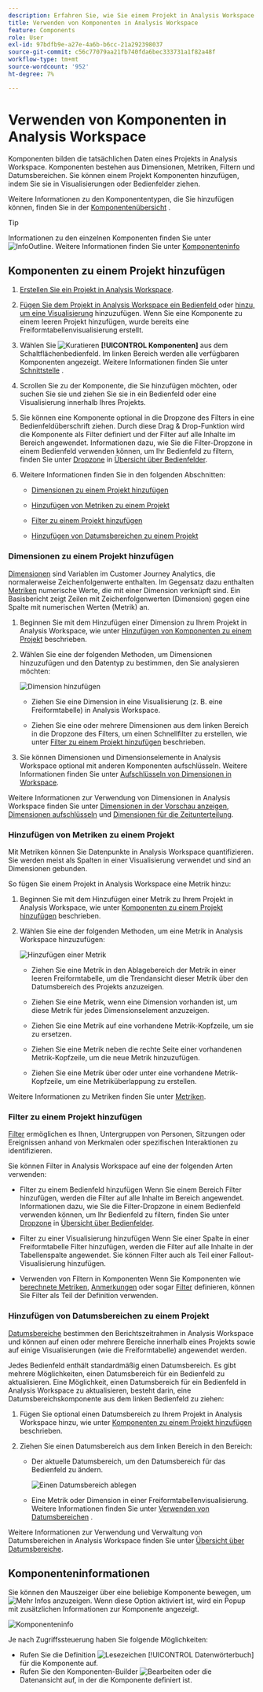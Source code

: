 ```yaml
---
description: Erfahren Sie, wie Sie einem Projekt in Analysis Workspace Komponenten hinzufügen.
title: Verwenden von Komponenten in Analysis Workspace
feature: Components
role: User
exl-id: 97bdfb9e-a27e-4a6b-b6cc-21a292398037
source-git-commit: c56c77079aa21fb740fda6bec333731a1f82a48f
workflow-type: tm+mt
source-wordcount: '952'
ht-degree: 7%

---
```


# Verwenden von Komponenten in Analysis Workspace

Komponenten bilden die tatsächlichen Daten eines Projekts in Analysis Workspace. Komponenten bestehen aus Dimensionen, Metriken, Filtern und Datumsbereichen. Sie können einem Projekt Komponenten hinzufügen, indem Sie sie in Visualisierungen oder Bedienfelder ziehen.

Weitere Informationen zu den Komponententypen, die Sie hinzufügen können, finden Sie in der [Komponentenübersicht](/help/components/overview.md) .

>[!TIP]
>
>Informationen zu den einzelnen Komponenten finden Sie unter ![InfoOutline](/help/assets/icons/InfoOutline.svg). Weitere Informationen finden Sie unter [Komponenteninfo](#component-info)

## Komponenten zu einem Projekt hinzufügen

1. [Erstellen Sie ein Projekt in Analysis Workspace](/help/analysis-workspace/build-workspace-project/create-projects.md).

1. [Fügen Sie dem Projekt in Analysis Workspace ein Bedienfeld ](/help/analysis-workspace/c-panels/panels.md#create-a-panel) oder [ hinzu, um eine Visualisierung](/help/analysis-workspace/visualizations/freeform-analysis-visualizations.md#add-visualizations-to-a-panel) hinzuzufügen. Wenn Sie eine Komponente zu einem leeren Projekt hinzufügen, wurde bereits eine Freiformtabellenvisualisierung erstellt.

1. Wählen Sie ![Kuratieren](/help/assets/icons/Curate.svg) **[!UICONTROL Komponenten]** aus dem Schaltflächenbedienfeld. Im linken Bereich werden alle verfügbaren Komponenten angezeigt. Weitere Informationen finden Sie unter [Schnittstelle](/help/analysis-workspace/home.md#interface) .

1. Scrollen Sie zu der Komponente, die Sie hinzufügen möchten, oder suchen Sie sie und ziehen Sie sie in ein Bedienfeld oder eine Visualisierung innerhalb Ihres Projekts.

1. Sie können eine Komponente optional in die Dropzone des Filters in eine Bedienfeldüberschrift ziehen. Durch diese Drag &amp; Drop-Funktion wird die Komponente als Filter definiert und der Filter auf alle Inhalte im Bereich angewendet.
Informationen dazu, wie Sie die Filter-Dropzone in einem Bedienfeld verwenden können, um Ihr Bedienfeld zu filtern, finden Sie unter [Dropzone](/help/analysis-workspace/c-panels/panels.md#drop-zone) in [Übersicht über Bedienfelder](/help/analysis-workspace/c-panels/panels.md).

1. Weitere Informationen finden Sie in den folgenden Abschnitten:

   * [Dimensionen zu einem Projekt hinzufügen](#add-dimensions-to-a-project)

   * [Hinzufügen von Metriken zu einem Projekt](#add-metrics-to-a-project)

   * [Filter zu einem Projekt hinzufügen](#add-filters-to-a-project)

   * [Hinzufügen von Datumsbereichen zu einem Projekt](#add-date-ranges-to-a-project)

### Dimensionen zu einem Projekt hinzufügen

[Dimensionen](/help/components/dimensions/overview.md) sind Variablen im Customer Journey Analytics, die normalerweise Zeichenfolgenwerte enthalten. Im Gegensatz dazu enthalten [Metriken](/help/components/calc-metrics/calc-metr-overview.md) numerische Werte, die mit einer Dimension verknüpft sind. Ein Basisbericht zeigt Zeilen mit Zeichenfolgenwerten (Dimension) gegen eine Spalte mit numerischen Werten (Metrik) an.

1. Beginnen Sie mit dem Hinzufügen einer Dimension zu Ihrem Projekt in Analysis Workspace, wie unter [Hinzufügen von Komponenten zu einem Projekt](#add-components-to-a-project) beschrieben.

1. Wählen Sie eine der folgenden Methoden, um Dimensionen hinzuzufügen und den Datentyp zu bestimmen, den Sie analysieren möchten:

   ![Dimension hinzufügen](/help/components/assets/add-dimension.gif)

   * Ziehen Sie eine Dimension in eine Visualisierung (z. B. eine Freiformtabelle) in Analysis Workspace.

   * Ziehen Sie eine oder mehrere Dimensionen aus dem linken Bereich in die Dropzone des Filters, um einen Schnellfilter zu erstellen, wie unter [Filter zu einem Projekt hinzufügen](#add-filters-to-a-project) beschrieben.

1. Sie können Dimensionen und Dimensionselemente in Analysis Workspace optional mit anderen Komponenten aufschlüsseln. Weitere Informationen finden Sie unter [Aufschlüsseln von Dimensionen in Workspace](/help/components/dimensions/t-breakdown-fa.md).

Weitere Informationen zur Verwendung von Dimensionen in Analysis Workspace finden Sie unter [Dimensionen in der Vorschau anzeigen](/help/components/dimensions/view-dimensions.md), [Dimensionen aufschlüsseln](/help/components/dimensions/t-breakdown-fa.md) und [Dimensionen für die Zeitunterteilung](/help/components/dimensions/time-parting-dimensions.md).

### Hinzufügen von Metriken zu einem Projekt

Mit Metriken können Sie Datenpunkte in Analysis Workspace quantifizieren. Sie werden meist als Spalten in einer Visualisierung verwendet und sind an Dimensionen gebunden.

So fügen Sie einem Projekt in Analysis Workspace eine Metrik hinzu:

1. Beginnen Sie mit dem Hinzufügen einer Metrik zu Ihrem Projekt in Analysis Workspace, wie unter [Komponenten zu einem Projekt hinzufügen](#add-components-to-a-project) beschrieben.



1. Wählen Sie eine der folgenden Methoden, um eine Metrik in Analysis Workspace hinzuzufügen:

   ![Hinzufügen einer Metrik](/help/components/assets/add-metric.gif)

   * Ziehen Sie eine Metrik in den Ablagebereich der Metrik in einer leeren Freiformtabelle, um die Trendansicht dieser Metrik über den Datumsbereich des Projekts anzuzeigen.

   * Ziehen Sie eine Metrik, wenn eine Dimension vorhanden ist, um diese Metrik für jedes Dimensionselement anzuzeigen.

   * Ziehen Sie eine Metrik auf eine vorhandene Metrik-Kopfzeile, um sie zu ersetzen.

   * Ziehen Sie eine Metrik neben die rechte Seite einer vorhandenen Metrik-Kopfzeile, um die neue Metrik hinzuzufügen.

   * Ziehen Sie eine Metrik über oder unter eine vorhandene Metrik-Kopfzeile, um eine Metriküberlappung zu erstellen.


Weitere Informationen zu Metriken finden Sie unter [Metriken](/help/components/apply-create-metrics.md).

### Filter zu einem Projekt hinzufügen

[Filter](/help/components/filters/filters-overview.md) ermöglichen es Ihnen, Untergruppen von Personen, Sitzungen oder Ereignissen anhand von Merkmalen oder spezifischen Interaktionen zu identifizieren.

Sie können Filter in Analysis Workspace auf eine der folgenden Arten verwenden:

* Filter zu einem Bedienfeld hinzufügen
Wenn Sie einem Bereich Filter hinzufügen, werden die Filter auf alle Inhalte im Bereich angewendet.
Informationen dazu, wie Sie die Filter-Dropzone in einem Bedienfeld verwenden können, um Ihr Bedienfeld zu filtern, finden Sie unter [Dropzone](/help/analysis-workspace/c-panels/panels.md#drop-zone) in [Übersicht über Bedienfelder](/help/analysis-workspace/c-panels/panels.md).

* Filter zu einer Visualisierung hinzufügen
Wenn Sie einer Spalte in einer Freiformtabelle Filter hinzufügen, werden die Filter auf alle Inhalte in der Tabellenspalte angewendet. Sie können Filter auch als Teil einer Fallout-Visualisierung hinzufügen.

* Verwenden von Filtern in Komponenten
Wenn Sie Komponenten wie [berechnete Metriken](/help/components/calc-metrics/cm-workflow/metrics-with-segments.md), [Anmerkungen](/help/components/annotations/create-annotations.md#annotation-builder) oder sogar [Filter](/help/components/filters/filter-builder.md) definieren, können Sie Filter als Teil der Definition verwenden.


### Hinzufügen von Datumsbereichen zu einem Projekt

[Datumsbereiche](/help/components/date-ranges/overview.md) bestimmen den Berichtszeitrahmen in Analysis Workspace und können auf einen oder mehrere Bereiche innerhalb eines Projekts sowie auf einige Visualisierungen (wie die Freiformtabelle) angewendet werden.

Jedes Bedienfeld enthält standardmäßig einen Datumsbereich. Es gibt mehrere Möglichkeiten, einen Datumsbereich für ein Bedienfeld zu aktualisieren. Eine Möglichkeit, einen Datumsbereich für ein Bedienfeld in Analysis Workspace zu aktualisieren, besteht darin, eine Datumsbereichskomponente aus dem linken Bedienfeld zu ziehen:

1. Fügen Sie optional einen Datumsbereich zu Ihrem Projekt in Analysis Workspace hinzu, wie unter [Komponenten zu einem Projekt hinzufügen](#add-components-to-a-project) beschrieben.

1. Ziehen Sie einen Datumsbereich aus dem linken Bereich in den Bereich:

   * Der aktuelle Datumsbereich, um den Datumsbereich für das Bedienfeld zu ändern.

     ![Einen Datumsbereich ablegen](assets/add-date-range.gif)

   * Eine Metrik oder Dimension in einer Freiformtabellenvisualisierung. Weitere Informationen finden Sie unter [Verwenden von Datumsbereichen](/help/components/date-ranges/overview.md#use-date-ranges) .

Weitere Informationen zur Verwendung und Verwaltung von Datumsbereichen in Analysis Workspace finden Sie unter [Übersicht über Datumsbereiche](/help/components/date-ranges/overview.md).

## Komponenteninformationen

Sie können den Mauszeiger über eine beliebige Komponente bewegen, um ![Mehr Infos](/help/assets/icons/InfoOutline.svg) anzuzeigen. Wenn diese Option aktiviert ist, wird ein Popup mit zusätzlichen Informationen zur Komponente angezeigt.

![Komponenteninfo](assets/component-info.png)

Je nach Zugriffssteuerung haben Sie folgende Möglichkeiten:

* Rufen Sie die Definition ![Lesezeichen](/help/assets/icons/Bookmark.svg) [!UICONTROL Datenwörterbuch] für die Komponente auf.
* Rufen Sie den Komponenten-Builder ![Bearbeiten](/help/assets/icons/Edit.svg) oder die Datenansicht auf, in der die Komponente definiert ist.
